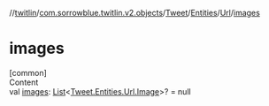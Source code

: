 //[twitlin](../../../../index.md)/[com.sorrowblue.twitlin.v2.objects](../../../index.md)/[Tweet](../../index.md)/[Entities](../index.md)/[Url](index.md)/[images](images.md)



# images  
[common]  
Content  
val [images](images.md): [List](https://kotlinlang.org/api/latest/jvm/stdlib/kotlin.collections/-list/index.html)<[Tweet.Entities.Url.Image](-image/index.md)>? = null  



